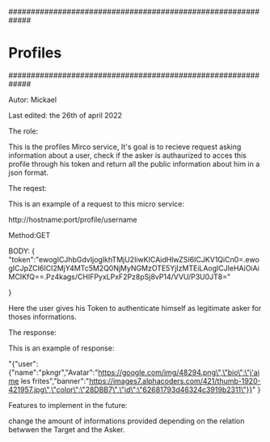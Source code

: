 #############################################################
#                         Profiles                          #
#############################################################

Autor: Mickael

Last edited: the 26th of april 2022

The role:

This is the profiles Mirco service,
It's goal is to recieve request asking information about a user, 
check if the asker is authaurized to acces this profile through his token and
return all the public information about him in a json format.

The reqest:

This is an example of a request to this micro service:

http://hostname:port/profile/username

Method:GET

BODY:
{
"token":"ewogICJhbGdvIjogIkhTMjU2IiwKICAidHlwZSI6ICJKV1QiCn0=.ewogICJpZCI6ICI2MjY4MTc5M2Q0NjMyNGMzOTE5YjIzMTEiLAogICJleHAiOiAiMCIKfQ==.Pz4kags/CHIFPyxLPxF2Pz8pSj8vP14/VVU/P3U0JT8="

}

Here the user gives his Token to authenticate himself as legitimate asker for thoses informations.

The response:

This is an example of response:

"{\"user\":{\"name\":\"pkngr\",\"Avatar\":\"https://google.com/img/48294.png\",\"bio\":\"j'aime les frites\",\"banner\":\"https://images7.alphacoders.com/421/thumb-1920-421957.jpg\",\"color\":\"28DBB7\",\"id\":\"62681793d46324c3919b2311\"}}"
}

Features to implement in the future:

change the amount of informations provided depending on the relation betwwen the Target and the Asker.


